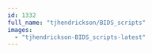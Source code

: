 ```yaml
---
id: 1332
full_name: "tjhendrickson/BIDS_scripts"
images: 
  - "tjhendrickson-BIDS_scripts-latest"
---
```


